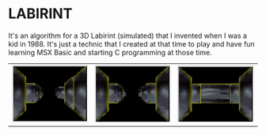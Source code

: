 # LABIRINT

It's an algorithm for a 3D Labirint (simulated) that I invented when I was a kid in 1988. It's just a technic that I created at that time to play and have fun learning MSX Basic and starting C programming at those time.

<table width:100%>
  <tr>
    <td><img src="./_/LabirintV2_img.jpg"></td>
    <td><img src="./_/LabirintV2_img2.jpg"></td>
    <td><img src="./_/LabirintV2_img3.jpg"></td>
  </tr>
</table>
